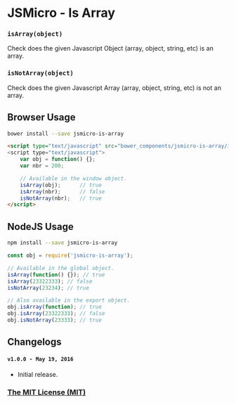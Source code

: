 # JSMicro - Is Array

### **`isArray(object)`**

Check does the given Javascript Object (array, object, string, etc) is an array.

### **`isNotArray(object)`**

Check does the given Javascript Array (array, object, string, etc) is not an array.

## Browser Usage

```bash
bower install --save jsmicro-is-array
```

```html
<script type="text/javascript" src="bower_components/jsmicro-is-array/index.js">
<script type="text/javascript">
    var obj = function() {};
    var nbr = 200;

    // Available in the window object.
    isArray(obj);      // true
    isArray(nbr);      // false
    isNotArray(nbr);   // true
</script>
```

## NodeJS Usage

```bash
npm install --save jsmicro-is-array
```

```js
const obj = require('jsmicro-is-array');

// Available in the global object.
isArray(function() {}); // true
isArray(23322333); // false
isNotArray(23234); // true

// Also available in the export object.
obj.isArray(function); // true
obj.isArray(23322333); // false
obj.isNotArray(23333); // true
```

## Changelogs

#### **`v1.0.0 - May 19, 2016`**

* Initial release.

### [The MIT License (MIT)](https://mahdaen.mit-license.org/)
